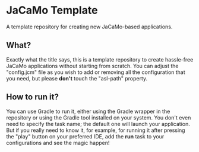 # JaCaMo Template

A template repository for creating new JaCaMo-based applications.

## What?

Exactly what the title says,
this is a template repository to create hassle-free JaCaMo applications without starting from scratch.
You can adjust the "config.jcm" file as you wish to add or removing all the configuration that you need,
but please **don't** touch the "asl-path" property.

## How to run it?

You can use Gradle to run it,
either using the Gradle wrapper in the repository or using the Gradle tool installed on your system.
You don't even need to specify the task name; the default one will launch your application.
But if you really need to know it, for example, for running it after pressing the "play" button on your preferred IDE,
add the **run** task to your configurations and see the magic happen!
